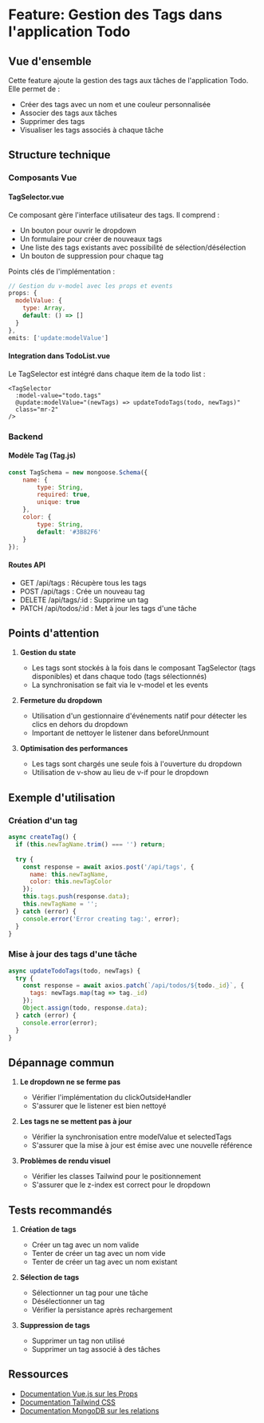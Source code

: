 # Feature: Gestion des Tags dans l'application Todo

## Vue d'ensemble

Cette feature ajoute la gestion des tags aux tâches de l'application Todo. Elle permet de :
- Créer des tags avec un nom et une couleur personnalisée
- Associer des tags aux tâches
- Supprimer des tags
- Visualiser les tags associés à chaque tâche

## Structure technique

### Composants Vue

#### TagSelector.vue
Ce composant gère l'interface utilisateur des tags. Il comprend :
- Un bouton pour ouvrir le dropdown
- Un formulaire pour créer de nouveaux tags
- Une liste des tags existants avec possibilité de sélection/désélection
- Un bouton de suppression pour chaque tag

Points clés de l'implémentation :
```javascript
// Gestion du v-model avec les props et events
props: {
  modelValue: {
    type: Array,
    default: () => []
  }
},
emits: ['update:modelValue']
```

#### Integration dans TodoList.vue
Le TagSelector est intégré dans chaque item de la todo list :
```vue
<TagSelector
  :model-value="todo.tags"
  @update:modelValue="(newTags) => updateTodoTags(todo, newTags)"
  class="mr-2"
/>
```

### Backend

#### Modèle Tag (Tag.js)
```javascript
const TagSchema = new mongoose.Schema({
    name: {
        type: String,
        required: true,
        unique: true
    },
    color: {
        type: String,
        default: '#3B82F6'
    }
});
```

#### Routes API

- GET /api/tags : Récupère tous les tags
- POST /api/tags : Crée un nouveau tag
- DELETE /api/tags/:id : Supprime un tag
- PATCH /api/todos/:id : Met à jour les tags d'une tâche

## Points d'attention

1. **Gestion du state**
   - Les tags sont stockés à la fois dans le composant TagSelector (tags disponibles) et dans chaque todo (tags sélectionnés)
   - La synchronisation se fait via le v-model et les events

2. **Fermeture du dropdown**
   - Utilisation d'un gestionnaire d'événements natif pour détecter les clics en dehors du dropdown
   - Important de nettoyer le listener dans beforeUnmount

3. **Optimisation des performances**
   - Les tags sont chargés une seule fois à l'ouverture du dropdown
   - Utilisation de v-show au lieu de v-if pour le dropdown

## Exemple d'utilisation

### Création d'un tag
```javascript
async createTag() {
  if (this.newTagName.trim() === '') return;
  
  try {
    const response = await axios.post('/api/tags', {
      name: this.newTagName,
      color: this.newTagColor
    });
    this.tags.push(response.data);
    this.newTagName = '';
  } catch (error) {
    console.error('Error creating tag:', error);
  }
}
```

### Mise à jour des tags d'une tâche
```javascript
async updateTodoTags(todo, newTags) {
  try {
    const response = await axios.patch(`/api/todos/${todo._id}`, {
      tags: newTags.map(tag => tag._id)
    });
    Object.assign(todo, response.data);
  } catch (error) {
    console.error(error);
  }
}
```

## Dépannage commun

1. **Le dropdown ne se ferme pas**
   - Vérifier l'implémentation du clickOutsideHandler
   - S'assurer que le listener est bien nettoyé

2. **Les tags ne se mettent pas à jour**
   - Vérifier la synchronisation entre modelValue et selectedTags
   - S'assurer que la mise à jour est émise avec une nouvelle référence

3. **Problèmes de rendu visuel**
   - Vérifier les classes Tailwind pour le positionnement
   - S'assurer que le z-index est correct pour le dropdown

## Tests recommandés

1. **Création de tags**
   - Créer un tag avec un nom valide
   - Tenter de créer un tag avec un nom vide
   - Tenter de créer un tag avec un nom existant

2. **Sélection de tags**
   - Sélectionner un tag pour une tâche
   - Désélectionner un tag
   - Vérifier la persistance après rechargement

3. **Suppression de tags**
   - Supprimer un tag non utilisé
   - Supprimer un tag associé à des tâches

## Ressources

- [Documentation Vue.js sur les Props](https://vuejs.org/guide/components/props.html)
- [Documentation Tailwind CSS](https://tailwindcss.com/docs)
- [Documentation MongoDB sur les relations](https://www.mongodb.com/docs/manual/reference/database-references/)